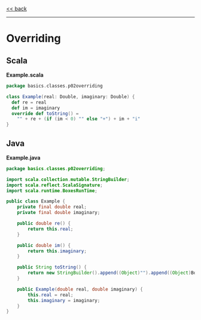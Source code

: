 
[<< back](https://github.com/tomasbjerre/yet-another-scala-vs-java-comparison)

-----------------------------

# Overriding

## Scala

**Example.scala**

```scala
package basics.classes.p02overriding

class Example(real: Double, imaginary: Double) {
  def re = real
  def im = imaginary
  override def toString() =
    "" + re + (if (im < 0) "" else "+") + im + "i"
}

```

## Java

**Example.java**

```java
package basics.classes.p02overriding;

import scala.collection.mutable.StringBuilder;
import scala.reflect.ScalaSignature;
import scala.runtime.BoxesRunTime;

public class Example {
    private final double real;
    private final double imaginary;

    public double re() {
        return this.real;
    }

    public double im() {
        return this.imaginary;
    }

    public String toString() {
        return new StringBuilder().append((Object)"").append((Object)BoxesRunTime.boxToDouble((double)this.re())).append((Object)(this.im() < (double)false ? "" : "+")).append((Object)BoxesRunTime.boxToDouble((double)this.im())).append((Object)"i").toString();
    }

    public Example(double real, double imaginary) {
        this.real = real;
        this.imaginary = imaginary;
    }
}

```
